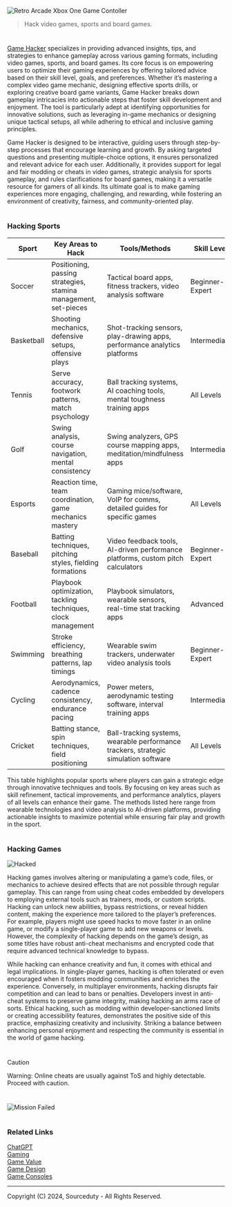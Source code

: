 ![Retro Arcade Xbox One Game Contoller](https://github.com/user-attachments/assets/aa37876b-5da9-449f-8d98-79d493dbd43a)

> Hack video games, sports and board games.
#

[Game Hacker](https://chatgpt.com/g/g-67558cfe8db88191940babcbda59243e-game-hacker) specializes in providing advanced insights, tips, and strategies to enhance gameplay across various gaming formats, including video games, sports, and board games. Its core focus is on empowering users to optimize their gaming experiences by offering tailored advice based on their skill level, goals, and preferences. Whether it’s mastering a complex video game mechanic, designing effective sports drills, or exploring creative board game variants, Game Hacker breaks down gameplay intricacies into actionable steps that foster skill development and enjoyment. The tool is particularly adept at identifying opportunities for innovative solutions, such as leveraging in-game mechanics or designing unique tactical setups, all while adhering to ethical and inclusive gaming principles.

Game Hacker is designed to be interactive, guiding users through step-by-step processes that encourage learning and growth. By asking targeted questions and presenting multiple-choice options, it ensures personalized and relevant advice for each user. Additionally, it provides support for legal and fair modding or cheats in video games, strategic analysis for sports gameplay, and rules clarifications for board games, making it a versatile resource for gamers of all kinds. Its ultimate goal is to make gaming experiences more engaging, challenging, and rewarding, while fostering an environment of creativity, fairness, and community-oriented play.

#
### Hacking Sports

| Sport        | Key Areas to Hack                                  | Tools/Methods                                                       | Skill Level       |
|--------------|----------------------------------------------------|----------------------------------------------------------------------|-------------------|
| Soccer       | Positioning, passing strategies, stamina management, set-pieces | Tactical board apps, fitness trackers, video analysis software      | Beginner-Expert   |
| Basketball   | Shooting mechanics, defensive setups, offensive plays | Shot-tracking sensors, play-drawing apps, performance analytics platforms | Intermediate      |
| Tennis       | Serve accuracy, footwork patterns, match psychology | Ball tracking systems, AI coaching tools, mental toughness training apps | All Levels        |
| Golf         | Swing analysis, course navigation, mental consistency | Swing analyzers, GPS course mapping apps, meditation/mindfulness apps | Intermediate      |
| Esports      | Reaction time, team coordination, game mechanics mastery | Gaming mice/software, VoIP for comms, detailed guides for specific games | All Levels        |
| Baseball     | Batting techniques, pitching styles, fielding formations | Video feedback tools, AI-driven performance platforms, custom pitch calculators | Beginner-Expert   |
| Football     | Playbook optimization, tackling techniques, clock management | Playbook simulators, wearable sensors, real-time stat tracking apps  | Advanced          |
| Swimming     | Stroke efficiency, breathing patterns, lap timings | Wearable swim trackers, underwater video analysis tools              | Beginner-Expert   |
| Cycling      | Aerodynamics, cadence consistency, endurance pacing | Power meters, aerodynamic testing software, interval training apps   | Intermediate      |
| Cricket      | Batting stance, spin techniques, field positioning | Ball-tracking systems, wearable performance trackers, strategic simulation software | All Levels        |

This table highlights popular sports where players can gain a strategic edge through innovative techniques and tools. By focusing on key areas such as skill refinement, tactical improvements, and performance analytics, players of all levels can enhance their game. The methods listed here range from wearable technologies and video analysis to AI-driven platforms, providing actionable insights to maximize potential while ensuring fair play and growth in the sport.

#
### Hacking Games

![Hacked](https://github.com/user-attachments/assets/a950c529-423b-4622-a43d-33c936368b4d)

Hacking games involves altering or manipulating a game’s code, files, or mechanics to achieve desired effects that are not possible through regular gameplay. This can range from using cheat codes embedded by developers to employing external tools such as trainers, mods, or custom scripts. Hacking can unlock new abilities, bypass restrictions, or reveal hidden content, making the experience more tailored to the player’s preferences. For example, players might use speed hacks to move faster in an online game, or modify a single-player game to add new weapons or levels. However, the complexity of hacking depends on the game’s design, as some titles have robust anti-cheat mechanisms and encrypted code that require advanced technical knowledge to bypass.

While hacking can enhance creativity and fun, it comes with ethical and legal implications. In single-player games, hacking is often tolerated or even encouraged when it fosters modding communities and enriches the experience. Conversely, in multiplayer environments, hacking disrupts fair competition and can lead to bans or penalties. Developers invest in anti-cheat systems to preserve game integrity, making hacking an arms race of sorts. Ethical hacking, such as modding within developer-sanctioned limits or creating accessibility features, demonstrates the positive side of this practice, emphasizing creativity and inclusivity. Striking a balance between enhancing personal enjoyment and respecting the community is essential in the world of game hacking.

#

> [!CAUTION]
> Warning: Online cheats are usually against ToS and highly detectable. Proceed with caution.

#
![Mission Failed](https://github.com/user-attachments/assets/ba5f728e-6853-4ebb-9a78-3eecfedcc812)

#
### Related Links

[ChatGPT](https://github.com/sourceduty/ChatGPT)
<br>
[Gaming](https://github.com/sourceduty/Gaming)
<br>
[Game Value](https://github.com/sourceduty/Game_Value)
<br>
[Game Design](https://github.com/sourceduty/Game_Design)
<br>
[Game Consoles](https://github.com/sourceduty/Game_Consoles)

***
Copyright (C) 2024, Sourceduty - All Rights Reserved.
